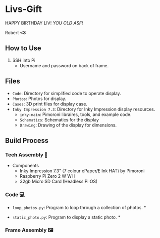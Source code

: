 # Livs-Gift
HAPPY BIRTHDAY LIV! *YOU OLD ASF!*

Robert **<3**

## How to Use
1. SSH into Pi
    * Username and password on back of frame.

## Files
* `Code`: Directory for simplified code to operate display.
* `Photos`: Photos for display.
* `Cases`: 3D print files for display case.
* `Inky Impression 7.3`: Directory for Inky Impression display resources.
    * `inky-main`: Pimoroni libraires, tools, and example code.
    * `Schematics`: Schematics for the display
    * `Drawing`: Drawing of the display for dimensions.

## Build Process


### Tech Assembly 🔧
* Components
  * Inky Impression 7.3" (7 colour ePaper/E Ink HAT) by Pimoroni
  * Raspberry Pi Zero 2 W WH
  * 32gb Micro SD Card (Headless Pi OS)

### Code 💻

* `loop_photos.py`: Program to loop through a collection of photos.
  *

* `static_photo.py`: Program to display a static photo.
  *


### Frame Assembly 🖼️




